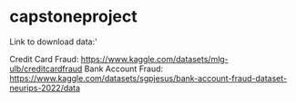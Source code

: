 # capstoneproject
Link to download data:'

Credit Card Fraud: https://www.kaggle.com/datasets/mlg-ulb/creditcardfraud
Bank Account Fraud: https://www.kaggle.com/datasets/sgpjesus/bank-account-fraud-dataset-neurips-2022/data
